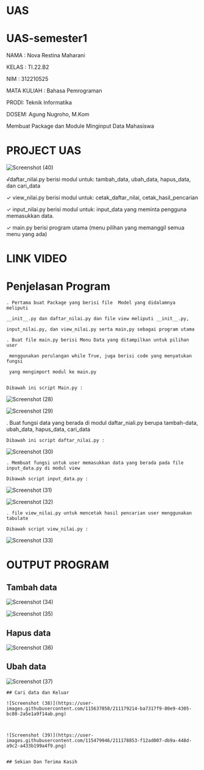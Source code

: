 # UAS

# UAS-semester1

NAMA  : Nova Restina Maharani

KELAS : TI.22.B2

NIM   : 312210525

MATA KULIAH : Bahasa Pemrograman

PRODI: Teknik Informatika

DOSEM: Agung Nugroho, M.Kom

Membuat Package dan Module Minginput Data Mahasiswa

# PROJECT UAS

![Screenshot (40)](https://user-images.githubusercontent.com/115637858/211167763-27584db5-faf1-4538-8601-62b47eaf811c.png)


√daftar_nilai.py berisi modul untuk:
tambah_data, ubah_data, hapus_data, dan cari_data

✓ view_nilai.py berisi modul untuk:
cetak_daftar_nilai, cetak_hasil_pencarian

✓ input_nilai.py berisi modul untuk:
input_data yang meminta pengguna memasukkan data.

✓ main.py berisi program utama (menu pilihan yang memanggil semua menu yang ada)

# LINK VIDEO 



# Penjelasan Program

    . Pertama buat Package yang berisi file  Model yang didalamnya meliputi 
    
    __init__.py dan daftar_nilai.py dan file view meliputi __init__.py, 
    
    input_nilai.py, dan view_nilai.py serta main,py sebagai program utama

    . Buat file main.py berisi Menu Data yang ditampilkan untuk pilihan user
    
     menggunakan perulangan while True, juga berisi code yang menyatukan fungsi 
     
     yang mengimport modul ke main.py


    Dibawah ini script Main.py :

   ![Screenshot (28)](https://user-images.githubusercontent.com/115637858/211178012-d63c3a7d-f2a7-4cee-8f56-ebb54ebee1e0.png)

   ![Screenshot (29)](https://user-images.githubusercontent.com/115637858/211178056-498b140b-f202-4981-bccd-fd8067fa37bf.png)
   
   . Buat fungsi data yang berada di modul daftar_niali.py berupa tambah-data, ubah_data, hapus_data, cari_data

    Dibawah ini script daftar_nilai.py :
    
   ![Screenshot (30)](https://user-images.githubusercontent.com/115479946/211178472-83a86efe-7c63-4a3d-8669-fde26e4ec6b0.png)
   
    . Membuat fungsi untuk user memasukkan data yang berada pada file input_data.py di modul view

    Dibawah script input_data.py :
    
   ![Screenshot (31)](https://user-images.githubusercontent.com/115637858/211178557-35ef0ecc-8132-44bd-99be-25fd76dd12b0.png)
   
   ![Screenshot (32)](https://user-images.githubusercontent.com/115637858/211178647-f056f8a9-04a1-4f0d-9816-ef276cd29bf1.png)
   
    . file view_nilai.py untuk mencetak hasil pencarian user menggunakan tabulate 

    Dibawah script view_nilai.py :
   
   ![Screenshot (33)](https://user-images.githubusercontent.com/115637858/211178787-43b6db6a-749e-447f-95c9-e91e8c7a78d4.png)
   
   # OUTPUT PROGRAM
   
   ## Tambah data
   
   ![Screenshot (34)](https://user-images.githubusercontent.com/115637858/211178897-22ec1666-e057-4008-bf51-65547608c333.png)

   ![Screenshot (35)](https://user-images.githubusercontent.com/115637858/211178918-67ddb2d5-70c9-4c11-b6bf-2142db3fda27.png)
   
   ## Hapus data
   
   ![Screenshot (36)](https://user-images.githubusercontent.com/115637858/211178993-5bd2633e-8944-4238-a385-3790b0179bd2.png)
   
   ## Ubah data

   ![Screenshot (37)](https://user-images.githubusercontent.com/115637858/211179114-6272442b-61b0-4f63-af97-bb62e33f7ae0.png)

    
    ## Cari data dan Keluar

    ![Screenshot (38)](https://user-images.githubusercontent.com/115637858/211179214-ba7317f9-80e9-4305-bc80-2a5e1a9f14ab.png)



    ![Screenshot (39)](https://user-images.githubusercontent.com/115479946/211178853-f12ad007-db9a-448d-a9c2-a433b199a4f9.png)
    
    
    ## Sekian Dan Terima Kasih







